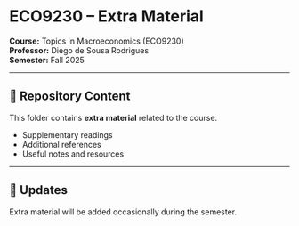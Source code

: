 # ECO9230 – Extra Material  

**Course:** Topics in Macroeconomics (ECO9230)  
**Professor:** Diego de Sousa Rodrigues  
**Semester:** Fall 2025  

---

## 📂 Repository Content  

This folder contains **extra material** related to the course.  
- Supplementary readings  
- Additional references  
- Useful notes and resources  

---

## 🔄 Updates  

Extra material will be added occasionally during the semester.  

